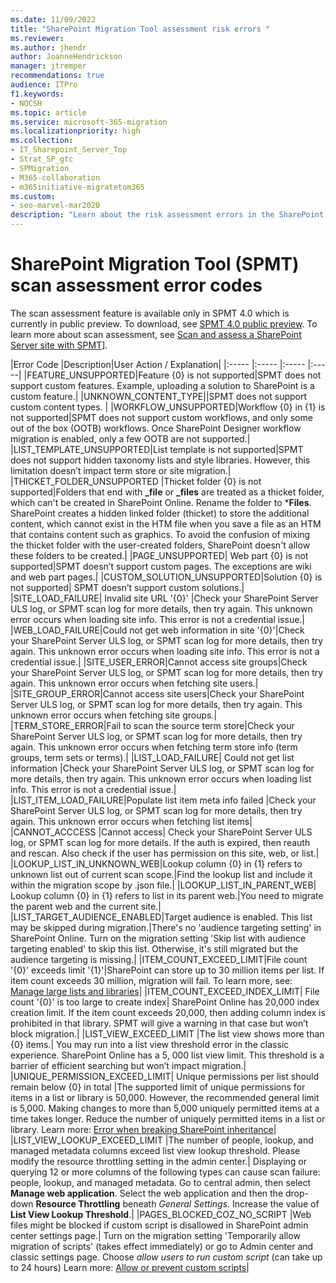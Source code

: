 ```yaml
---
ms.date: 11/09/2022
title: "SharePoint Migration Tool assessment risk errors "
ms.reviewer: 
ms.author: jhendr
author: JoanneHendrickson
manager: jtremper
recommendations: true
audience: ITPro
f1.keywords:
- NOCSH
ms.topic: article
ms.service: microsoft-365-migration
ms.localizationpriority: high
ms.collection: 
- IT_Sharepoint_Server_Top
- Strat_SP_gtc
- SPMigration
- M365-collaboration
- m365initiative-migratetom365
ms.custom:
- seo-marvel-mar2020
description: "Learn about the risk assessment errors in the SharePoint Migration Tool (SPMT)."
--- 
```


# SharePoint Migration Tool (SPMT) scan assessment error codes

The scan assessment feature is available only in SPMT 4.0 which is currently in public preview. To download, see [SPMT 4.0 public preview](https://aka.ms/spmt-beta-page).
To learn more about scan assessment, see [Scan and assess a SharePoint Server site with SPMT](/sharepointmigration/spmt-scan)].

|Error Code	|Description|User Action / Explanation|
|:-----	|:-----	|:-----	|:-----|
|FEATURE_UNSUPPORTED|Feature {0} is not supported|SPMT does not support custom features. Example, uploading a solution to SharePoint is a custom feature.|
|UNKNOWN_CONTENT_TYPE||SPMT does not support custom content types. |
|WORKFLOW_UNSUPPORTED|Workflow {0} in {1} is not supported|SPMT does not support custom workflows, and only some out of the box (OOTB) workflows.  Once SharePoint Designer workflow migration is enabled, only a few OOTB are not supported.| 
|LIST_TEMPLATE_UNSUPPORTED|List template is not supported|SPMT does not support hidden taxonomy lists and style libraries. However, this limitation doesn’t impact term store or site migration.|
|THICKET_FOLDER_UNSUPPORTED	|Thicket folder {0} is not supported|Folders that end with **_file** or **_files** are treated as a thicket folder, which can't be created in SharePoint Online. Rename the folder to ***Files**. SharePoint creates a hidden linked folder (thicket) to store the additional content, which cannot exist in the HTM file when you save a file as an HTM that contains content such as graphics. To avoid the confusion of mixing the thicket folder with the user-created folders, SharePoint doesn't allow these folders to be created.|
|PAGE_UNSUPPORTED|	Web part {0} is not supported|SPMT doesn’t support custom pages.  The exceptions are wiki and web part pages.|
|CUSTOM_SOLUTION_UNSUPPORTED|Solution {0} is not supported|	SPMT doesn’t support custom solutions.|	
|SITE_LOAD_FAILURE|	Invalid site URL '{0}'	|Check your SharePoint Server ULS log, or SPMT scan log for more details, then try again.  This unknown error occurs when loading site info. This error is not a  credential issue.|
|WEB_LOAD_FAILURE|Could not get web information in site '{0}'|Check your SharePoint Server ULS log, or SPMT scan log for more details, then try again.  This unknown error occurs when loading site info. This error is not a  credential issue.|
|SITE_USER_ERROR|Cannot access site groups|Check your SharePoint Server ULS log, or SPMT scan log for more details, then try again.  This unknown error occurs when fetching site users.|
|SITE_GROUP_ERROR|Cannot access site users|Check your SharePoint Server ULS log, or SPMT scan log for more details, then try again.  This unknown error occurs when fetching site groups.|
|TERM_STORE_ERROR|Fail to scan the source term store|Check your SharePoint Server ULS log, or SPMT scan log for more details, then try again.  This unknown error occurs when fetching term store info (term groups, term sets or terms).|
|LIST_LOAD_FAILURE|	Could not get list information	|Check your SharePoint Server ULS log, or SPMT scan log for more details, then try again.  This unknown error occurs when loading list info. This error is not a credential issue.|
|LIST_ITEM_LOAD_FAILURE|Populate list item meta info failed	|Check your SharePoint Server ULS log, or SPMT scan log for more details, then try again.  This unknown error occurs when fetching list items|
|CANNOT_ACCCESS	|Cannot access|	Check your SharePoint Server ULS log, or SPMT scan log for more details. If the auth is expired, then reauth and rescan. Also check if the user has permission on this site, web, or list.|
|LOOKUP_LIST_IN_UNKNOWN_WEB|Lookup column {0} in {1} refers to unknown list out of current scan scope.|Find the lookup list and include it within the migration scope by .json file.|
|LOOKUP_LIST_IN_PARENT_WEB|	Lookup column {0} in {1} refers to list in its parent web.|You need to migrate the parent web and the current site.|
|LIST_TARGET_AUDIENCE_ENABLED|Target audience is enabled. This list may be skipped during migration.|There's no 'audience targeting setting' in SharePoint Online.  Turn on the migration setting 'Skip list with audience targeting enabled' to skip this list. Otherwise, it's still migrated but the audience targeting is missing.|
|ITEM_COUNT_EXCEED_LIMIT|File count '{0}' exceeds limit '{1}'|SharePoint can store up to 30 million items per list. If item count exceeds 30 million, migration will fail. To learn more, see: [Manage large lists and libraries](/office/manage-large-lists-and-libraries-b8588dae-9387-48c2-9248-c24122f07c59)|
|ITEM_COUNT_EXCEED_INDEX_LIMIT|	File count '{0}' is too large to create index|	SharePoint Online has 20,000 index creation limit. If the item count exceeds 20,000, then adding column index is prohibited in that library. SPMT will give a warning in that case but won’t block migration.|
|LIST_VIEW_EXCEED_LIMIT	|The list view shows more than {0} items.| You may run into a list view threshold error in the classic experience.	SharePoint Online has a 5, 000 list view limit. This threshold is a barrier of efficient searching but won’t impact migration.|
|UNIQUE_PERMISSION_EXCEED_LIMIT|	Unique permissions per list should remain below {0} in total	|The supported limit of unique permissions for items in a list or library is 50,000. However, the recommended general limit is 5,000. Making changes to more than 5,000 uniquely permitted items at a time takes longer. Reduce the number of uniquely permitted items in a list or library.  Learn more: [Error when breaking SharePoint inheritance](/sharepoint/troubleshoot/lists-and-libraries/error-share-break-inheritance)|
|LIST_VIEW_LOOKUP_EXCEED_LIMIT	|The number of people, lookup, and managed metadata columns exceed list view lookup threshold. Please modify the resource throttling setting in the admin center.|	Displaying or querying 12 or more columns of the following types can cause scan failure: people, lookup, and managed metadata. Go to central admin, then select **Manage web application**.  Select the web application and then the drop-down **Resource Throttling** beneath *General Settings*.  Increase the value of **List View Lookup Threshold**.|
|PAGES_BLOCKED_COZ_NO_SCRIPT	|Web files might be blocked if custom script is disallowed in SharePoint admin center settings page.|	Turn on the migration setting 'Temporarily allow migration of scripts' (takes effect immediately) or go to Admin center and classic settings page.  Choose *allow users to run custom script* (can take up to 24 hours)   Learn more:  [Allow or prevent custom scripts](/sharepoint/allow-or-prevent-custom-script)|
